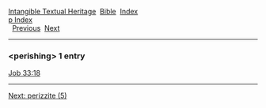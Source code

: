 [Intangible Textual Heritage](../../index)  [Bible](../index) 
[Index](index)   
[p Index](_p_)  
  [Previous](c08414)  [Next](c08416) 

------------------------------------------------------------------------

### &lt;perishing&gt; 1 entry

[Job 33:18](../kjv/job033.htm#018)  

------------------------------------------------------------------------

[Next: perizzite (5)](c08416)

